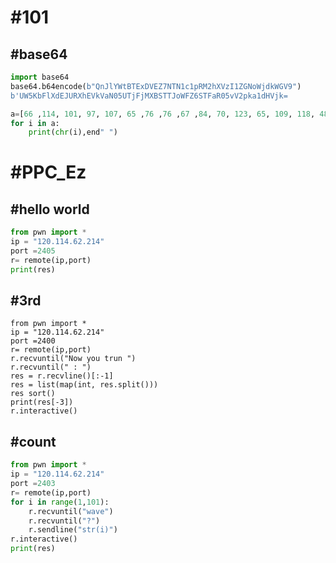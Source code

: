 # #101
## #base64

```python
import base64
base64.b64encode(b"QnJlYWtBTExDVEZ7NTN1c1pRM2hXVzI1ZGNoWjdkWGV9")
b'UW5KbFlXdEJURXhEVkVaN05UTjFjMXBSTTJoWFZ6STFaR05vV2pka1dHVjk=
```
```python
a=[66 ,114, 101, 97, 107, 65 ,76 ,76 ,67 ,84, 70, 123, 65, 109, 118, 48, 117, 68, 121, 101, 114, 118, 80, 116, 109, 86, 114, 57, 83, 83, 83, 75, 125]
for i in a:
	print(chr(i),end" ")
  ```




# #PPC_Ez
## #hello world
```python
from pwn import *
ip = "120.114.62.214"
port =2405
r= remote(ip,port)
print(res)
```


## #3rd
```pythohn
from pwn import *
ip = "120.114.62.214"
port =2400
r= remote(ip,port)
r.recvuntil("Now you trun ")
r.recvuntil(" : ")
res = r.recvline()[:-1]
res = list(map(int, res.split()))
res sort()
print(res[-3])
r.interactive()
```


## #count
```python
from pwn import *
ip = "120.114.62.214"
port =2403
r= remote(ip,port)
for i in range(1,101):
	r.recvuntil("wave")
	r.recvuntil("?")
	r.sendline("str(i)")
r.interactive()
print(res)
```





